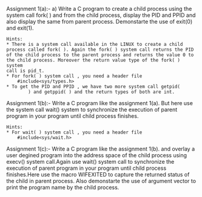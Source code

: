 Assignment 1(a):-
	a) Write a C program to create a child process using the system
	call fork( ) and from the child process, display the PID and PPID and
	also display the same from parent process. Demonstarte the use of
	exit(0) and exit(1).
	
	Hints:
	* There is a system call available in the LINUX to create a child
	process called fork( ). Again the fork( ) system call returns the PID
	of the child process to the parent process and returns the value 0 to
	the child process. Moreover the return value type of the fork( ) system
	call is pid_t.
	* For fork( ) system call , you need a header file
		#include<sys/types.h>
	* To get the PID and PPID , we have two more system call getpid(
			) and getppid( ) and the return types of both are int.
	
Assignment 1(b):-
	Write a C program like the assignment 1(a). But here use the
	system call wait() system to synchronize the execution of parent
	program in your program until child process finishes.

	Hints:
	* For wait( ) system call , you need a header file
		#include<sys/wait.h>
		
Assignment 1(c):-
	Write a C program like the assignment 1(b). and overlay a user
	degined program into the address space of the child process using
	execv() system call.Again use wait() system call to synchronize
	the execution of parent program in your program until child
	process finishes.Here use the macro WIFEXITED to capture the
	returned status of the child in parent process. Also demonstarte
	the use of argument vector to print the program name by the child
	process. 
